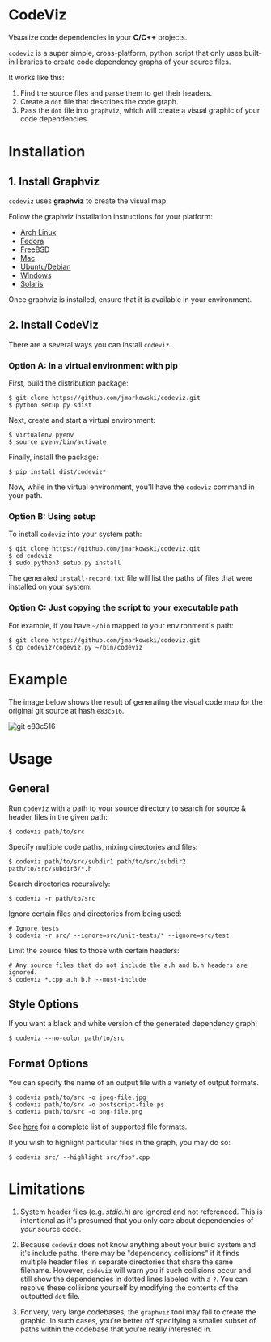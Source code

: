 # CodeViz

Visualize code dependencies in your __C/C++__ projects.

`codeviz` is a super simple, cross-platform, python script that only uses
built-in libraries to create code dependency graphs of your source files.

It works like this:

1. Find the source files and parse them to get their headers.
2. Create a `dot` file that describes the code graph.
3. Pass the `dot` file into `graphviz`, which will create a visual
   graphic of your code dependencies.


# Installation

## 1. Install Graphviz

`codeviz` uses __graphviz__ to create the visual map.

Follow the graphviz installation instructions for your platform:

* [Arch Linux](https://wiki.archlinux.org/title/Graphviz)
* [Fedora](http://www.graphviz.org/download)
* [FreeBSD](https://www.freshports.org/graphics/graphviz)
* [Mac](http://www.graphviz.org/download)
* [Ubuntu/Debian](http://www.graphviz.org/download)
* [Windows](http://graphviz.org/download)
* [Solaris](http://graphviz.org/download)

Once graphviz is installed, ensure that it is available in your environment.

## 2. Install CodeViz

There are a several ways you can install `codeviz`.

### Option A: In a virtual environment with pip

First, build the distribution package:

    $ git clone https://github.com/jmarkowski/codeviz.git
    $ python setup.py sdist

Next, create and start a virtual environment:

    $ virtualenv pyenv
    $ source pyenv/bin/activate

Finally, install the package:

    $ pip install dist/codeviz*

Now, while in the virtual environment, you'll have the `codeviz` command in your
path.

### Option B: Using setup

To install `codeviz` into your system path:

    $ git clone https://github.com/jmarkowski/codeviz.git
    $ cd codeviz
    $ sudo python3 setup.py install

The generated `install-record.txt` file will list the paths of files that were
installed on your system.

### Option C: Just copying the script to your executable path

For example, if you have `~/bin` mapped to your environment's path:

    $ git clone https://github.com/jmarkowski/codeviz.git
    $ cp codeviz/codeviz.py ~/bin/codeviz


# Example

The image below shows the result of generating the visual code map for the
original git source at hash `e83c516`.

![git e83c516](example.png)


# Usage

## General

Run `codeviz` with a path to your source directory to search for source & header
files in the given path:

    $ codeviz path/to/src

Specify multiple code paths, mixing directories and files:

    $ codeviz path/to/src/subdir1 path/to/src/subdir2 path/to/src/subdir3/*.h

Search directories recursively:

    $ codeviz -r path/to/src

Ignore certain files and directories from being used:

    # Ignore tests
    $ codeviz -r src/ --ignore=src/unit-tests/* --ignore=src/test

Limit the source files to those with certain headers:

    # Any source files that do not include the a.h and b.h headers are ignored.
    $ codeviz *.cpp a.h b.h --must-include


## Style Options

If you want a black and white version of the generated dependency graph:

    $ codeviz --no-color path/to/src


## Format Options

You can specify the name of an output file with a variety of output formats.

    $ codeviz path/to/src -o jpeg-file.jpg
    $ codeviz path/to/src -o postscript-file.ps
    $ codeviz path/to/src -o png-file.png

See [here](http://www.graphviz.org/doc/info/output.html) for a complete list
of supported file formats.

If you wish to highlight particular files in the graph, you may do so:

    $ codeviz src/ --highlight src/foo*.cpp


# Limitations

1. System header files (e.g. _stdio.h_) are ignored and not referenced. This is
   intentional as it's presumed that you only care about dependencies of *your*
   source code.

2. Because `codeviz` does not know anything about your build system and it's
   include paths, there may be "dependency collisions" if it finds multiple
   header files in separate directories that share the same filename.
   However, `codeviz` will warn you if such collisions occur and still show
   the dependencies in dotted lines labeled with a `?`. You can resolve these
   collisions yourself by modifying the contents of the outputted `dot` file.

3. For very, very large codebases, the `graphviz` tool may fail to create the
   graphic. In such cases, you're better off specifying a smaller subset of
   paths within the codebase that you're really interested in.
